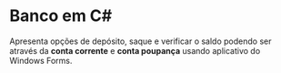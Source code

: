 # Banco em C#

Apresenta opções de depósito, saque e verificar o saldo podendo ser através da **conta corrente** e **conta poupança** usando aplicativo do Windows Forms.
